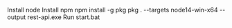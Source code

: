 Install node 
Install npm 
npm install -g pkg
pkg . --targets node14-win-x64 --output rest-api.exe
Run start.bat

 